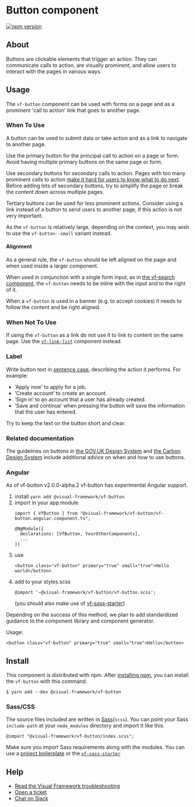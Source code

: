 # Button component

[![npm version](https://badge.fury.io/js/%40visual-framework%2Fvf-button.svg)](https://badge.fury.io/js/%40visual-framework%2Fvf-button)

## About

Buttons are clickable elements that trigger an action. They can communicate calls to action, are visually prominent, and allow users to interact with the pages in various ways.

## Usage

The `vf-button` component can be used with forms on a page and as a prominent 'call to action' link that goes to another page.

### When To Use

A button can be used to submit data or take action and as a link to navigate to another page.

Use the primary button for the principal call to action on a page or form. Avoid having multiple primary buttons on the same page or form.

Use secondary buttons for secondary calls to action. Pages with too many prominent calls to action [make it hard for users to know what to do next](https://design-system.service.gov.uk/components/button/). Before adding lots of secondary buttons, try to simplify the page or break the content down across multiple pages.

Tertiary buttons can be used for less prominent actions. Consider using a link instead of a button to send users to another page, if this action is not very important.

As the `vf-button` is relatively large, depending on the context, you may wish to use the `vf-button--small` variant instead.

#### Alignment

As a general rule, the `vf-button` should be left aligned on the page and when used inside a larger component.

When used in conjunction with a single form input, as in [the vf-search component](https://stable.visual-framework.dev/components/vf-search/), the `vf-button` needs to be inline with the input and to the right of it.

When a `vf-button` is used in a banner (e.g. to accept cookies) it needs to follow the content and be right aligned.

### When Not To Use

If using the `vf-button` as a link do not use it to link to content on the same page. Use the <a href="/components/vf-link-list/#vf-link-list--easy">`vf-link-list`</a> component instead.

### Label

Write button text in [sentence case](https://blog.prototypr.io/sentence-case-or-title-case-5bd581f05d88), describing the action it performs. For example:
- ‘Apply now’ to apply for a job.
- ‘Create account’ to create an account.
- ‘Sign in’ to an account that a user has already created.
- ‘Save and continue’ when pressing the button will save the information that the user has entered.

Try to keep the text on the button short and clear.

### Related documentation

The guidelines on buttons in [the GOV.UK Design System](https://design-system.service.gov.uk/components/button/) and [the Carbon Design System](https://www.carbondesignsystem.com/components/button/usage/) include additional advice on when and how to use buttons.

### Angular

As of vf-button v2.0.0-alpha.2 vf-button has experimental Angular support.

1. install `yarn add @visual-framework/vf-button`
2. import in your app.module
   ```
   import { VfButton } from "@visual-framework/vf-button/vf-button.angular.component.ts";

   @NgModule({
     declarations: [VfButton, YourOtherComponents],
     ...
   })
   ```
3. use
   ```
   <button class="vf-button" primary="true" small="true">Hello world</button>
   ```
4. add to your styles.scss
   ```
   @import '~@visual-framework/vf-button/vf-button.scss';
   ```
   (you should also make use of [vf-sass-starter](https://stable.visual-framework.dev/components/vf-sass-starter))

Depending on the success of this method, we plan to add standardized guidance to the component library and component generator.

Usage:

```
<button class="vf-button" primary="true" small="true">Hello</button>
```

## Install

This component is distributed with npm. After [installing npm](https://www.npmjs.com/get-npm), you can install the `vf-button` with this command.

```
$ yarn add --dev @visual-framework/vf-button
```

### Sass/CSS

The source files included are written in [Sass](http://sass-lang.com)(`scss`). You can point your Sass `include-path` at your `node_modules` directory and import it like this.

```
@import "@visual-framework/vf-button/index.scss";
```

Make sure you import Sass requirements along with the modules. You can use a [project boilerplate](https://stable.visual-framework.dev/building/) or the [`vf-sass-starter`](https://stable.visual-framework.dev/components/vf-sass-starter/)

## Help

- [Read the Visual Framework troubleshooting](https://stable.visual-framework.dev/troubleshooting/)
- [Open a ticket](https://github.com/visual-framework/vf-core/issues)
- [Chat on Slack](https://join.slack.com/t/visual-framework/shared_invite/enQtNDAxNzY0NDg4NTY0LWFhMjEwNGY3ZTk3NWYxNWVjOWQ1ZWE4YjViZmY1YjBkMDQxMTNlNjQ0N2ZiMTQ1ZTZiMGM4NjU5Y2E0MjM3ZGQ)
